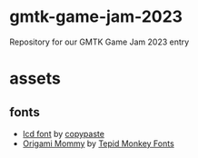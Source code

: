 # gmtk-game-jam-2023
Repository for our GMTK Game Jam 2023 entry

# assets

## fonts

- [lcd font](https://www.1001fonts.com/lcd-font.html) by [copypaste](https://www.1001fonts.com/users/copypaste/)
- [Origami Mommy](https://www.1001fonts.com/origami-mommy-font.html) by [Tepid Monkey Fonts](https://www.1001fonts.com/users/tepidmonkey/)
